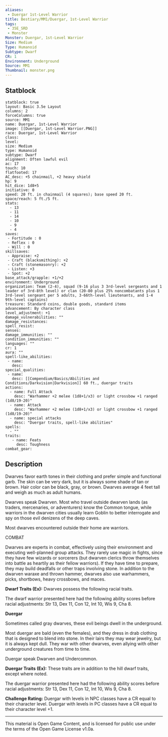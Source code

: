 ```yaml
---
aliases:
 - Duergar 1st-Level Warrior
title: Bestiary/MM1/Duergar, 1st-Level Warrior
tags: 
 - 35E_SRD
 - Monster
Monster: Duergar, 1st-Level Warrior
Size: Medium
Type: Humanoid
Subtype: Dwarf
CR: 1
Environnent: Underground
Source: MM1
Thumbnail: monster.png
---
```


## Statblock

```statblock
statblock: true
layout: Basic 3.5e Layout
columns: 2
forceColumns: true
source: MM1 
name: Duergar, 1st-Level Warrior
image: [[Duergar, 1st-Level Warrior.PNG]]
race: Duergar, 1st-Level Warrior
class: 
level: 
size: Medium
type: Humanoid
subtype: Dwarf
alignment: Often lawful evil
ac: 17
touch: 10
flatfooted: 17
AC_desc: +5 chainmail, +2 heavy shield
hp: 9
hit_dice: 1d8+5
initiative: 0
speed: 20 ft. in chainmail (4 squares); base speed 20 ft.
space/reach: 5 ft./5 ft.
stats:
  - 13
  - 11
  - 14
  - 10
  - 9
  - 4
saves:
 - Fortitude : 0
 - Reflex : 0
 - Will : 0
skillsaves:
 - Appraise: +2
 - Craft (blacksmithing): +2
 - Craft (stonemasonry): +2
 - Listen: +3
 - Spot: +2
base_attack/grapple: +1/+2
environment: Underground
organization: Team (2-4), squad (9-16 plus 3 3rd-level sergeants and 1 leader of 3rd-8th level) or clan (20-80 plus 25% noncombatants plus 1 3rd-level sergeant per 5 adults, 3-66th-level lieutenants, and 1-4 9th-level captains)
treasure: Standard coins, double goods, standard items
advancement: By character class
level_adjustment: +1
damage_vulnerabilities: ""
damage_resistances: 
spell_resist: 
senses: 
damage_immunities: ""
condition_immunities: ""
languages: ""
cr: 1
aura: ""
spell-like_abilities:
 - name: 
   desc: 
special_qualities:
 - name:
   desc: [[Compendium/Basics/Abilities and Conditions/Darkvision|Darkvision]] 60 ft., duergar traits
actions:
  - name: Full Attack
    desc: "Warhammer +2 melee (1d8+1/x3) or light crossbow +1 ranged (1d8/19-20)"
  - name: Attack
    desc: "Warhammer +2 melee (1d8+1/x3) or light crossbow +1 ranged (1d8/19-20)"
  - name: special attacks
    desc: "Duergar traits, spell-like abilities"
spells:
  - ""
traits:
   - name: Feats
     desc: Toughness
combat_gear:  
```

## Description



Dwarves favor earth tones in their clothing and prefer simple and functional garb. The skin can be very dark, but it is always some shade of tan or brown. Hair color can be black, gray, or brown. Dwarves average 4 feet tall and weigh as much as adult humans.

Dwarves speak Dwarven. Most who travel outside dwarven lands (as traders, mercenaries, or adventurers) know the Common tongue, while warriors in the dwarven cities usually learn Goblin to better interrogate and spy on those evil denizens of the deep caves.

Most dwarves encountered outside their home are warriors.

COMBAT

Dwarves are experts in combat, effectively using their environment and executing well-planned group attacks. They rarely use magic in fights, since they have few wizards or sorcerers (but dwarven clerics throw themselves into battle as heartily as their fellow warriors). If they have time to prepare, they may build deadfalls or other traps involving stone. In addition to the dwarven waraxe and thrown hammer, dwarves also use warhammers, picks, shortbows, heavy crossbows, and maces.


**Dwarf Traits (Ex):** Dwarves possess the following racial traits.

The dwarf warrior presented here had the following ability scores before racial adjustments: Str 13, Dex 11, Con 12, Int 10, Wis 9, Cha 8.


**Duergar**


Sometimes called gray dwarves, these evil beings dwell in the underground.

Most duergar are bald (even the females), and they dress in drab clothing that is designed to blend into stone. In their lairs they may wear jewelry, but it is always kept dull. They war with other dwarves, even allying with other underground creatures from time to time.

Duergar speak Dwarven and Undercommon.


**Duergar Traits (Ex):** These traits are in addition to the hill dwarf traits, except where noted.

The duergar warrior presented here had the following ability scores before racial adjustments: Str 13, Dex 11, Con 12, Int 10, Wis 9, Cha 8.


**Challenge Rating:** Duergar with levels in NPC classes have a CR equal to their character level. Duergar with levels in PC classes have a CR equal to their character level +1.

---

This material is Open Game Content, and is licensed for public use under the terms of the Open Game License v1.0a.
